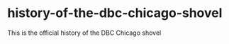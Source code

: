 history-of-the-dbc-chicago-shovel
=================================

This is the official history of the DBC Chicago shovel
